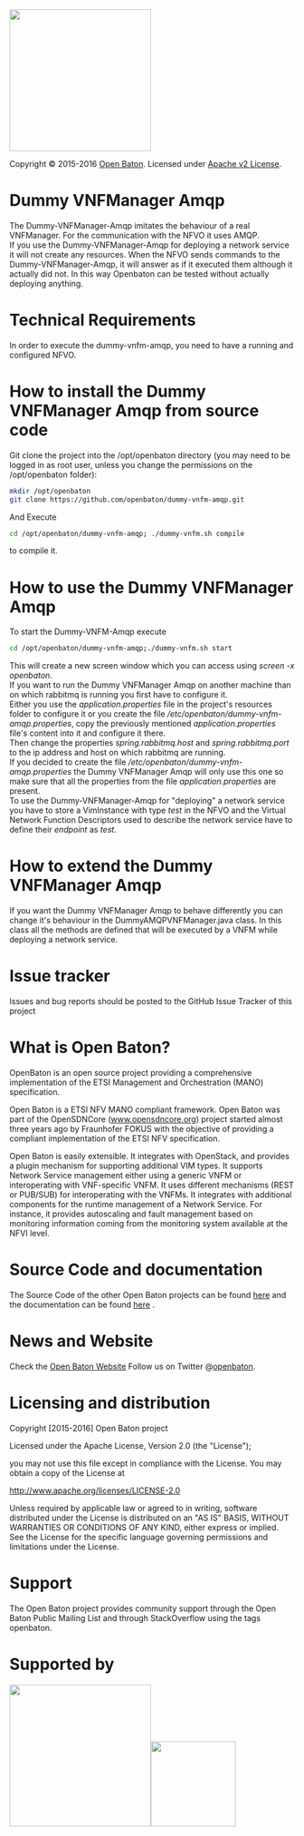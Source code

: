   <img src="https://raw.githubusercontent.com/openbaton/openbaton.github.io/master/images/openBaton.png" width="250"/>
  
  Copyright © 2015-2016 [Open Baton](http://openbaton.org). 
  Licensed under [Apache v2 License](http://www.apache.org/licenses/LICENSE-2.0).

# Dummy VNFManager Amqp
The Dummy-VNFManager-Amqp imitates the behaviour of a real VNFManager. For the communication with the NFVO it uses AMQP.  
If you use the Dummy-VNFManager-Amqp for deploying a network service it will not create any resources. 
When the NFVO sends commands to the Dummy-VNFManager-Amqp, it will answer as if it executed them although it actually did not. 
In this way Openbaton can be tested without actually deploying anything. 

# Technical Requirements

In order to execute the dummy-vnfm-amqp, you need to have a running and configured NFVO. 

# How to install the Dummy VNFManager Amqp from source code

Git clone the project into the /opt/openbaton directory (you may need to be logged in as root user, unless you change the permissions on the /opt/openbaton folder): 

```bash
mkdir /opt/openbaton
git clone https://github.com/openbaton/dummy-vnfm-amqp.git
```

And Execute 
```bash
cd /opt/openbaton/dummy-vnfm-amqp; ./dummy-vnfm.sh compile
```
to compile it. 

# How to use the Dummy VNFManager Amqp

To start the Dummy-VNFM-Amqp execute
 ```bash
 cd /opt/openbaton/dummy-vnfm-amqp;./dummy-vnfm.sh start
 ```

This will create a new screen window which you can access using *screen -x openbaton*.  
If you want to run the Dummy VNFManager Amqp on another machine than on which rabbitmq is running you first have to configure it.  
Either you use the *application.properties* file in the project's resources folder to configure it or you create the file 
*/etc/openbaton/dummy-vnfm-amqp.properties*, copy the previously mentioned *application.properties* file's content into it 
and configure it there.  
Then change the properties *spring.rabbitmq.host* and *spring.rabbitmq.port* to the ip address and host on which rabbitmq are running.  
If you decided to create the file */etc/openbaton/dummy-vnfm-amqp.properties* the Dummy VNFManager Amqp will only use this one so make sure 
that all the properties from the file *application.properties* are present.  
To use the Dummy-VNFManager-Amqp for "deploying" a network service you have to store a VimInstance with type *test* in the NFVO 
and the Virtual Network Function Descriptors used to describe the network service have to define their *endpoint* as *test*. 

# How to extend the Dummy VNFManager Amqp

If you want the Dummy VNFManager Amqp to behave differently you can change it's behaviour in the DummyAMQPVNFManager.java class.
In this class all the methods are defined that will be executed by a VNFM while deploying a network service. 

# Issue tracker

Issues and bug reports should be posted to the GitHub Issue Tracker of this project

# What is Open Baton?

OpenBaton is an open source project providing a comprehensive implementation of the ETSI Management and Orchestration (MANO) specification.

Open Baton is a ETSI NFV MANO compliant framework. Open Baton was part of the OpenSDNCore (www.opensdncore.org) project started almost three years ago by Fraunhofer FOKUS with the objective of providing a compliant implementation of the ETSI NFV specification. 

Open Baton is easily extensible. It integrates with OpenStack, and provides a plugin mechanism for supporting additional VIM types. It supports Network Service management either using a generic VNFM or interoperating with VNF-specific VNFM. It uses different mechanisms (REST or PUB/SUB) for interoperating with the VNFMs. It integrates with additional components for the runtime management of a Network Service. For instance, it provides autoscaling and fault management based on monitoring information coming from the monitoring system available at the NFVI level.

# Source Code and documentation

The Source Code of the other Open Baton projects can be found [here][openbaton-github] and the documentation can be found [here][openbaton-doc] .

# News and Website

Check the [Open Baton Website][openbaton]
Follow us on Twitter @[openbaton][openbaton-twitter].

# Licensing and distribution
Copyright [2015-2016] Open Baton project

Licensed under the Apache License, Version 2.0 (the "License");

you may not use this file except in compliance with the License.
You may obtain a copy of the License at

  http://www.apache.org/licenses/LICENSE-2.0

Unless required by applicable law or agreed to in writing, software
distributed under the License is distributed on an "AS IS" BASIS,
WITHOUT WARRANTIES OR CONDITIONS OF ANY KIND, either express or implied.
See the License for the specific language governing permissions and
limitations under the License.

# Support
The Open Baton project provides community support through the Open Baton Public Mailing List and through StackOverflow using the tags openbaton.

# Supported by
  <img src="https://raw.githubusercontent.com/openbaton/openbaton.github.io/master/images/fokus.png" width="250"/><img src="https://raw.githubusercontent.com/openbaton/openbaton.github.io/master/images/tu.png" width="150"/>


[fokus-logo]: https://raw.githubusercontent.com/openbaton/openbaton.github.io/master/images/fokus.png
[openbaton]: http://openbaton.org
[openbaton-doc]: http://openbaton.org/documentation
[openbaton-github]: http://github.org/openbaton
[openbaton-logo]: https://raw.githubusercontent.com/openbaton/openbaton.github.io/master/images/openBaton.png
[openbaton-mail]: mailto:users@openbaton.org
[openbaton-twitter]: https://twitter.com/openbaton
[tub-logo]: https://raw.githubusercontent.com/openbaton/openbaton.github.io/master/images/tu.png
